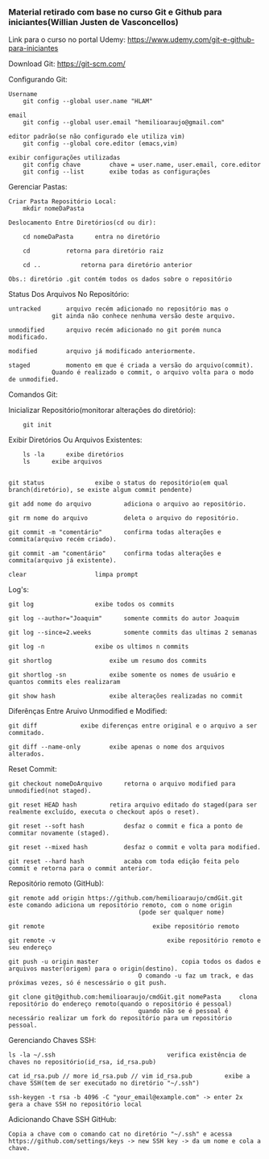 ### Material retirado com base no curso Git e Github para iniciantes(Willian Justen de Vasconcellos)

Link para o curso no portal Udemy:
	https://www.udemy.com/git-e-github-para-iniciantes

	
	
Download Git:
	https://git-scm.com/
	
	
	
Configurando Git:
	
	Username
		git config --global user.name "HLAM"

	email
		git config --global user.email "hemilioaraujo@gmail.com"
	
	editor padrão(se não configurado ele utiliza vim)
		git config --global core.editor (emacs,vim)
	
	exibir configurações utilizadas
		git config chave		chave = user.name, user.email, core.editor	
		git config --list		exibe todas as configurações

		
		
Gerenciar Pastas:
		
	Criar Pasta Repositório Local:
		mkdir nomeDaPasta
	
	Deslocamento Entre Diretórios(cd ou dir):
		
		cd nomeDaPasta		entra no diretório
			
		cd			retorna para diretório raiz
		
		cd ..			retorna para diretório anterior
		
	Obs.: diretório .git contém todos os dados sobre o repositório

	
	
Status Dos Arquivos No Repositório:

	untracked		arquivo recém adicionado no repositório mas o 
				git ainda não conhece nenhuma versão deste arquivo.
	
	unmodified		arquivo recém adicionado no git porém nunca modificado.

	modified		arquivo já modificado anteriormente.
	
	staged			momento em que é criada a versão do arquivo(commit).
				Quando é realizado o commit, o arquivo volta para o modo de unmodified.

					

Comandos Git:

Inicializar Repositório(monitorar alterações do diretório):	
		
		git init
	
	
Exibir Diretórios Ou Arquivos Existentes:
		
		ls -la  	exibe diretórios
		ls 		exibe arquivos

	
	git status				exibe o status do repositório(em qual branch(diretório), se existe algum commit pendente)
	
	git add nome do arquivo			adiciona o arquivo ao repositório.
	
	git rm nome do arquivo			deleta o arquivo do repositório.
	
	git commit -m "comentário"		confirma todas alterações e commita(arquivo recém criado).
	
	git commit -am "comentário"		confirma todas alterações e commita(arquivo já existente).
	
	clear					limpa prompt

	
Log's:	
	
	git log					exibe todos os commits
	
	git log --author="Joaquim"		somente commits do autor Joaquim
	
	git log --since=2.weeks			somente commits das ultimas 2 semanas
	
	git log -n				exibe os ultimos n commits
	
	git shortlog				exibe um resumo dos commits
	
	git shortlog -sn			exibe somente os nomes de usuário e quantos commits eles realizaram
	
	git show hash				exibe alterações realizadas no commit

	
Diferênças Entre Aruivo Unmodified e Modified:
	
	git diff			exibe diferenças entre original e o arquivo a ser commitado.
	
	git diff --name-only		exibe apenas o nome dos arquivos alterados.

	
Reset Commit:
	
	git checkout nomeDoArquivo		retorna o arquivo modified para unmodified(not staged).
	
	git reset HEAD hash			retira arquivo editado do staged(para ser realmente excluído, executa o checkout após o reset).
	
	git reset --soft hash			desfaz o commit e fica a ponto de commitar novamente (staged).
	
	git reset --mixed hash			desfaz o commit e volta para modified.
	
	git reset --hard hash			acaba com toda edição feita pelo commit e retorna para o commit anterior.
	
	

	
Repositório remoto (GitHub):

	git remote add origin https://github.com/hemilioaraujo/cmdGit.git	este comando adiciona um repositório remoto, com o nome origin
										(pode ser qualquer nome)
	
	git remote								exibe repositório remoto
	
	git remote -v								exibe repositório remoto e seu endereço
	
	git push -u origin master						copia todos os dados e arquivos master(origem) para o origin(destino).
										O comando -u faz um track, e das próximas vezes, só é nescessário o git push.

	git clone git@github.com:hemilioaraujo/cmdGit.git nomePasta		clona repositório do endereço remoto(quando o repositório é pessoal)
										quando não se é pessoal é necessário realizar um fork do repositório para um repositório pessoal.
	
Gerenciando Chaves SSH:

	ls -la ~/.ssh								verifica existência de chaves no repositório(id_rsa, id_rsa.pub)

	cat id_rsa.pub // more id_rsa.pub // vim id_rsa.pub			exibe a chave SSH(tem de ser executado no diretório "~/.ssh")

	ssh-keygen -t rsa -b 4096 -C "your_email@example.com" -> enter 2x	gera a chave SSH no repositório local


Adicionando Chave SSH GitHub:

	Copia a chave com o comando cat no diretório "~/.ssh" e acessa https://github.com/settings/keys -> new SSH key -> da um nome e cola a chave.

	

